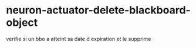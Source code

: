 # neuron-actuator-delete-blackboard-object
verifie si un bbo a atteint sa date d expiration et le supprime
